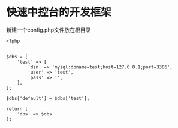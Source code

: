 # 快速中控台的开发框架
新建一个config.php文件放在根目录
```
<?php


$dbs = [
	'test' => [
		'dsn' => 'mysql:dbname=test;host=127.0.0.1;port=3306',
		'user' => 'test',
		'pass' => '',
	],
];

$dbs['default'] = $dbs['test'];

return [
	'dbs' => $dbs
];
```
